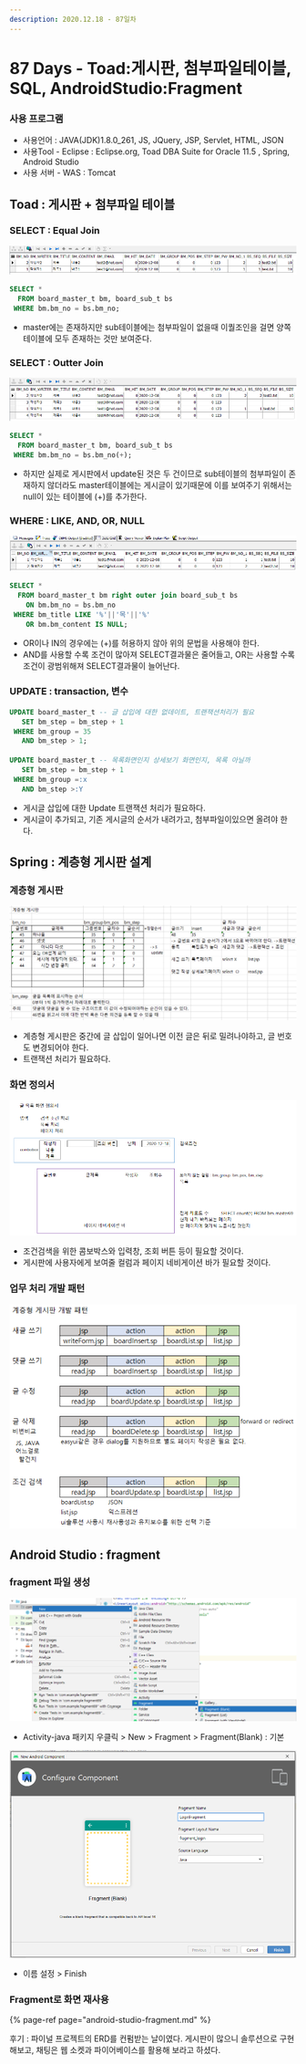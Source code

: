 ```yaml
---
description: 2020.12.18 - 87일차
---
```


# 87 Days - Toad:게시판, 첨부파일테이블, SQL, AndroidStudio:Fragment

### 사용 프로그램

* 사용언어 : JAVA\(JDK\)1.8.0\_261, JS, JQuery, JSP, Servlet, HTML, JSON
* 사용Tool  - Eclipse : Eclipse.org, Toad DBA Suite for Oracle 11.5 , Spring, Android Studio
* 사용 서버 - WAS : Tomcat

## Toad : 게시판 + 첨부파일 테이블

### SELECT : Equal Join

![](../../../.gitbook/assets/eaual.png)

```sql
SELECT *
  FROM board_master_t bm, board_sub_t bs
 WHERE bm.bm_no = bs.bm_no;
```

* master에는 존재하지만 sub테이블에는 첨부파일이 없을때 이퀄조인을 걸면 양쪽테이블에 모두 존재하는 것만 보여준다.

### SELECT : Outter Join

![](../../../.gitbook/assets/outter.png)

```sql
SELECT *
  FROM board_master_t bm, board_sub_t bs
 WHERE bm.bm_no = bs.bm_no(+);
```

* 하지만 실제로 게시판에서 update된 것은 두 건이므로 sub테이블의 첨부파일이 존재하지 않더라도 master테이블에는 게시글이 있기때문에 이를 보여주기 위해서는 null이 있는 테이블에 \(+\)를 추가한다.

### WHERE : LIKE, AND, OR, NULL

![](../../../.gitbook/assets/1%20%2891%29.png)

```sql
SELECT *
  FROM board_master_t bm right outer join board_sub_t bs
    ON bm.bm_no = bs.bm_no
 WHERE bm_title LIKE '%'||'목'||'%'
    OR bm.bm_content IS NULL;
```

* OR이나 IN의 경우에는 \(+\)를 허용하지 않아 위의 문법을 사용해야 한다.
* AND를 사용할 수록 조건이 많아져 SELECT결과물은 줄어들고, OR는 사용할 수록 조건이 광범위해져 SELECT결과물이 늘어난다.

### UPDATE : transaction, 변수

```sql
UPDATE board_master_t -- 글 삽입에 대한 없데이트, 트랜잭션처리가 필요
   SET bm_step = bm_step + 1
 WHERE bm_group = 35
   AND bm_step > 1;
   
UPDATE board_master_t -- 목록화면인지 상세보기 화면인지, 목록 아닐까
   SET bm_step = bm_step + 1
 WHERE bm_group =:x
   AND bm_step >:Y
```

* 게시글 삽입에 대한 Update 트랜잭션 처리가 필요하다.
* 게시글이 추가되고, 기존 게시글의 순서가 내려가고, 첨부파일이있으면 올려야 한다.

## Spring : 계층형 게시판 설계

### 계층형 게시판

![](../../../.gitbook/assets/1%20%2895%29.png)

* 계층형 게시판은 중간에 글 삽입이 일어나면 이전 글은 뒤로 밀려나야하고, 글 번호도 변경되어야 한다.
* 트랜잭션 처리가 필요하다.

### 화면 정의서

![](../../../.gitbook/assets/2%20%2872%29.png)

* 조건검색을 위한 콤보박스와 입력창, 조회 버튼 등이 필요할 것이다.
* 게시판에 사용자에게 보여줄 컬럼과 페이지 네비게이션 바가 필요할 것이다.

### 업무 처리 개발 패턴

![](../../../.gitbook/assets/3%20%2855%29.png)

## Android Studio : fragment

### fragment 파일 생성

![](../../../.gitbook/assets/fragment1.png)

* Activity-java 패키지 우클릭 &gt; New &gt; Fragment &gt; Fragment\(Blank\) : 기본

![](../../../.gitbook/assets/fragment2.png)

* 이름 설정 &gt; Finish

### Fragment로 화면 재사용

{% page-ref page="android-studio-fragment.md" %}

후기 : 파이널 프로젝트의 ERD를 컨펌받는 날이였다. 게시판이 많으니 솔루션으로 구현해보고, 채팅은 웹 소켓과 파이어베이스를 활용해 보라고 하셨다.

